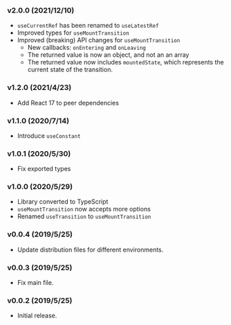 ### v2.0.0 (2021/12/10)

- `useCurrentRef` has been renamed to `useLatestRef`
- Improved types for `useMountTransition`
- Improved (breaking) API changes for `useMountTransition`
  - New callbacks: `onEntering` and `onLeaving`
  - The returned value is now an object, and not an an array
  - The returned value now includes `mountedState`, which represents the current state of the
    transition.

### v1.2.0 (2021/4/23)

- Add React 17 to peer dependencies

### v1.1.0 (2020/7/14)

- Introduce `useConstant`

### v1.0.1 (2020/5/30)

- Fix exported types

### v1.0.0 (2020/5/29)

- Library converted to TypeScript
- `useMountTransition` now accepts more options
- Renamed `useTransition` to `useMountTransition`

### v0.0.4 (2019/5/25)

- Update distribution files for different environments.

### v0.0.3 (2019/5/25)

- Fix main file.

### v0.0.2 (2019/5/25)

- Initial release.